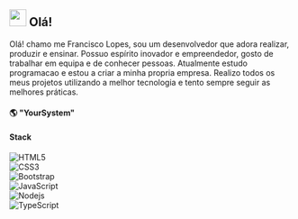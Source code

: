 ## <img src="https://media.giphy.com/media/hvRJCLFzcasrR4ia7z/giphy.gif" width="30px"> Olá!

Olá! chamo me Francisco Lopes, sou um desenvolvedor que adora realizar, produzir e ensinar. Possuo espírito inovador e empreendedor, gosto de trabalhar em equipa e de conhecer pessoas. Atualmente estudo programacao e estou a criar a minha propria empresa. Realizo todos os meus projetos utilizando a melhor tecnologia e tento sempre seguir as melhores práticas.


#### 🌎 **"YourSystem"**






#### **Stack**

![HTML5](https://img.shields.io/badge/-HTML5-E34F26?style=flat-square&logo=html5&logoColor=white)<br />
![CSS3](https://img.shields.io/badge/-CSS3-1572B6?style=flat-square&logo=css3)<br />
![Bootstrap](https://img.shields.io/badge/-Bootstrap-563D7C?style=flat-square&logo=bootstrap)<br />
![JavaScript](https://img.shields.io/badge/-JavaScript-black?style=flat-square&logo=javascript)<br />
![Nodejs](https://img.shields.io/badge/NodeJs-339933.svg?logo=node.js&logoColor=white)<br />
![TypeScript](https://img.shields.io/badge/-TypeScript-007ACC?style=flat-square&logo=typescript)<br />




